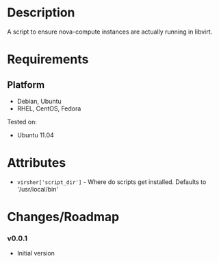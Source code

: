 Description
===========

A script to ensure nova-compute instances are actually running in libvirt.

Requirements
============

Platform
--------

* Debian, Ubuntu
* RHEL, CentOS, Fedora

Tested on:

* Ubuntu 11.04

Attributes
==========

* `virsher['script_dir']` - Where do scripts get installed. Defaults to '/usr/local/bin'

Changes/Roadmap
===============

### v0.0.1

* Initial version
